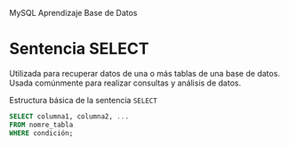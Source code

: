 MySQL
Aprendizaje Base de Datos

# Sentencia SELECT

Utilizada para recuperar datos de una o más tablas de una base de datos. Usada comúnmente para realizar consultas y análisis de datos.

Estructura básica de la sentencia `SELECT`
```sql
SELECT columna1, columna2, ...
FROM nomre_tabla
WHERE condición;
```
